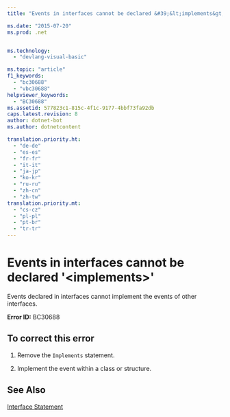 ```yaml
---
title: "Events in interfaces cannot be declared &#39;&lt;implements&gt;&#39; | Microsoft Docs"

ms.date: "2015-07-20"
ms.prod: .net


ms.technology: 
  - "devlang-visual-basic"

ms.topic: "article"
f1_keywords: 
  - "bc30688"
  - "vbc30688"
helpviewer_keywords: 
  - "BC30688"
ms.assetid: 577823c1-815c-4f1c-9177-4bbf73fa92db
caps.latest.revision: 8
author: dotnet-bot
ms.author: dotnetcontent

translation.priority.ht: 
  - "de-de"
  - "es-es"
  - "fr-fr"
  - "it-it"
  - "ja-jp"
  - "ko-kr"
  - "ru-ru"
  - "zh-cn"
  - "zh-tw"
translation.priority.mt: 
  - "cs-cz"
  - "pl-pl"
  - "pt-br"
  - "tr-tr"
---
```

# Events in interfaces cannot be declared &#39;&lt;implements&gt;&#39;
Events declared in interfaces cannot implement the events of other interfaces.  
  
 **Error ID:** BC30688  
  
## To correct this error  
  
1.  Remove the `Implements` statement.  
  
2.  Implement the event within a class or structure.  
  
## See Also  
 [Interface Statement](../../visual-basic/language-reference/statements/interface-statement.md)
